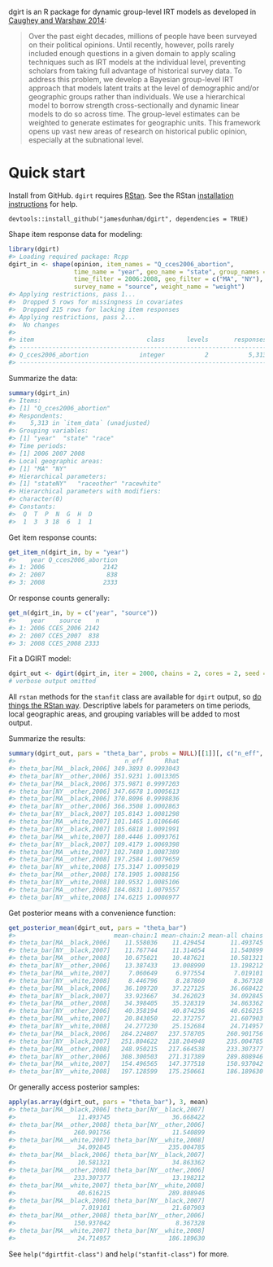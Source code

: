 dgirt is an R package for dynamic group-level IRT models as developed in [Caughey and Warshaw 2014](http://pan.oxfordjournals.org/content/early/2015/02/04/pan.mpu021.full.pdf+html):

> Over the past eight decades, millions of people have been surveyed on their political opinions. Until recently, however, polls rarely included enough questions in a given domain to apply scaling techniques such as IRT models at the individual level, preventing scholars from taking full advantage of historical survey data. To address this problem, we develop a Bayesian group-level IRT approach that models latent traits at the level of demographic and/or geographic groups rather than individuals. We use a hierarchical model to borrow strength cross-sectionally and dynamic linear models to do so across time. The group-level estimates can be weighted to generate estimates for geographic units. This framework opens up vast new areas of research on historical public opinion, especially at the subnational level.

Quick start
===========

Install from GitHub. `dgirt` requires [RStan](https://github.com/stan-dev/rstan). See the RStan [installation instructions](https://github.com/stan-dev/rstan/wiki/RStan-Getting-Started#how-to-install-rstan) for help.

    devtools::install_github("jamesdunham/dgirt", dependencies = TRUE)

Shape item response data for modeling:

``` r
library(dgirt)
#> Loading required package: Rcpp
dgirt_in <- shape(opinion, item_names = "Q_cces2006_abortion",
                  time_name = "year", geo_name = "state", group_names = "race",
                  time_filter = 2006:2008, geo_filter = c("MA", "NY"),
                  survey_name = "source", weight_name = "weight")
#> Applying restrictions, pass 1...
#>  Dropped 5 rows for missingness in covariates
#>  Dropped 215 rows for lacking item responses
#> Applying restrictions, pass 2...
#>  No changes
#> 
#> item                               class      levels       responses
#> --------------------------------------------------------------------
#> Q_cces2006_abortion              integer           2           5,313
#> --------------------------------------------------------------------
```

Summarize the data:

``` r
summary(dgirt_in)
#> Items:
#> [1] "Q_cces2006_abortion"
#> Respondents:
#>    5,313 in `item_data` (unadjusted)
#> Grouping variables:
#> [1] "year"  "state" "race" 
#> Time periods:
#> [1] 2006 2007 2008
#> Local geographic areas:
#> [1] "MA" "NY"
#> Hierarchical parameters:
#> [1] "stateNY"   "raceother" "racewhite"
#> Hierarchical parameters with modifiers:
#> character(0)
#> Constants:
#>  Q  T  P  N  G  H  D 
#>  1  3  3 18  6  1  1
```

Get item response counts:

``` r
get_item_n(dgirt_in, by = "year")
#>    year Q_cces2006_abortion
#> 1: 2006                2142
#> 2: 2007                 838
#> 3: 2008                2333
```

Or response counts generally:

``` r
get_n(dgirt_in, by = c("year", "source"))
#>    year    source    n
#> 1: 2006 CCES_2006 2142
#> 2: 2007 CCES_2007  838
#> 3: 2008 CCES_2008 2333
```

Fit a DGIRT model:

``` r
dgirt_out <- dgirt(dgirt_in, iter = 2000, chains = 2, cores = 2, seed = 42)
# verbose output omitted
```

All `rstan` methods for the `stanfit` class are available for `dgirt` output, so [do things the RStan way](https://github.com/stan-dev/rstan/wiki/RStan-Getting-Started#how-to-use-rstan). Descriptive labels for parameters on time periods, local geographic areas, and grouping variables will be added to most output.

Summarize the results:

``` r
summary(dgirt_out, pars = "theta_bar", probs = NULL)[[1]][, c("n_eff", "Rhat")]
#>                              n_eff      Rhat
#> theta_bar[MA__black,2006] 349.3893 0.9993043
#> theta_bar[NY__other,2006] 351.9231 1.0013305
#> theta_bar[MA__black,2006] 375.9871 0.9997203
#> theta_bar[NY__other,2006] 347.6678 1.0005613
#> theta_bar[MA__black,2006] 370.8096 0.9998836
#> theta_bar[NY__other,2006] 366.3508 1.0002863
#> theta_bar[NY__black,2007] 105.8143 1.0081298
#> theta_bar[MA__white,2007] 101.1465 1.0106646
#> theta_bar[NY__black,2007] 105.6818 1.0091991
#> theta_bar[MA__white,2007] 180.4446 1.0093761
#> theta_bar[NY__black,2007] 109.4179 1.0069398
#> theta_bar[MA__white,2007] 102.7480 1.0087389
#> theta_bar[MA__other,2008] 197.2584 1.0079659
#> theta_bar[NY__white,2008] 175.3147 1.0095019
#> theta_bar[MA__other,2008] 178.1905 1.0088156
#> theta_bar[NY__white,2008] 180.9532 1.0085106
#> theta_bar[MA__other,2008] 184.0831 1.0079557
#> theta_bar[NY__white,2008] 174.6215 1.0086977
```

Get posterior means with a convenience function:

``` r
get_posterior_mean(dgirt_out, pars = "theta_bar")
#>                           mean-chain:1 mean-chain:2 mean-all chains
#> theta_bar[MA__black,2006]    11.558036    11.429454       11.493745
#> theta_bar[NY__black,2007]    11.767744    11.314054       11.540899
#> theta_bar[MA__other,2008]    10.675021    10.487621       10.581321
#> theta_bar[NY__other,2006]    13.387433    13.008990       13.198212
#> theta_bar[MA__white,2007]     7.060649     6.977554        7.019101
#> theta_bar[NY__white,2008]     8.446796     8.287860        8.367328
#> theta_bar[MA__black,2006]    36.109720    37.227125       36.668422
#> theta_bar[NY__black,2007]    33.923667    34.262023       34.092845
#> theta_bar[MA__other,2008]    34.398405    35.328319       34.863362
#> theta_bar[NY__other,2006]    40.358194    40.874236       40.616215
#> theta_bar[MA__white,2007]    20.843050    22.372757       21.607903
#> theta_bar[NY__white,2008]    24.277230    25.152684       24.714957
#> theta_bar[MA__black,2006]   284.224807   237.578705      260.901756
#> theta_bar[NY__black,2007]   251.804622   218.204948      235.004785
#> theta_bar[MA__other,2008]   248.950215   217.664538      233.307377
#> theta_bar[NY__other,2006]   308.300503   271.317389      289.808946
#> theta_bar[MA__white,2007]   154.496565   147.377518      150.937042
#> theta_bar[NY__white,2008]   197.128599   175.250661      186.189630
```

Or generally access posterior samples:

``` r
apply(as.array(dgirt_out, pars = "theta_bar"), 3, mean)
#> theta_bar[MA__black,2006] theta_bar[NY__black,2007] 
#>                 11.493745                 36.668422 
#> theta_bar[MA__other,2008] theta_bar[NY__other,2006] 
#>                260.901756                 11.540899 
#> theta_bar[MA__white,2007] theta_bar[NY__white,2008] 
#>                 34.092845                235.004785 
#> theta_bar[MA__black,2006] theta_bar[NY__black,2007] 
#>                 10.581321                 34.863362 
#> theta_bar[MA__other,2008] theta_bar[NY__other,2006] 
#>                233.307377                 13.198212 
#> theta_bar[MA__white,2007] theta_bar[NY__white,2008] 
#>                 40.616215                289.808946 
#> theta_bar[MA__black,2006] theta_bar[NY__black,2007] 
#>                  7.019101                 21.607903 
#> theta_bar[MA__other,2008] theta_bar[NY__other,2006] 
#>                150.937042                  8.367328 
#> theta_bar[MA__white,2007] theta_bar[NY__white,2008] 
#>                 24.714957                186.189630
```

See `help("dgirtfit-class")` and `help("stanfit-class")` for more.
